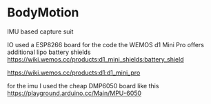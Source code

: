 # BodyMotion
IMU based capture suit

IO used a ESP8266 board for the code
the WEMOS d1 Mini Pro offers additional lipo battery shields https://wiki.wemos.cc/products:d1_mini_shields:battery_shield

https://wiki.wemos.cc/products:d1:d1_mini_pro


for the imu I used the cheap DMP6050 board like this https://playground.arduino.cc/Main/MPU-6050 
